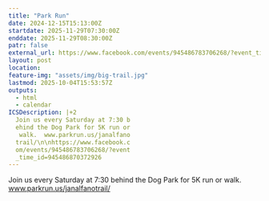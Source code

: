 ```yaml
---
title: "Park Run"
date: 2024-12-15T15:13:00Z
startdate: 2025-11-29T07:30:00Z
enddate: 2025-11-29T08:30:00Z
patr: false
external_url: https://www.facebook.com/events/945486783706268/?event_time_id=945486870372926
layout: post
location: 
feature-img: "assets/img/big-trail.jpg"
lastmod: 2025-10-04T15:53:57Z
outputs:
  - html
  - calendar
ICSDescription: |+2
  Join us every Saturday at 7:30 b  ehind the Dog Park for 5K run or   walk.  www.parkrun.us/janalfano  trail/\n\nhttps://www.facebook.c  om/events/945486783706268/?event  _time_id=945486870372926
---
```


Join us every Saturday at 7&#58;30 behind the Dog Park for 5K run or walk.  www.parkrun.us/janalfanotrail/<br>
  <br>
  
